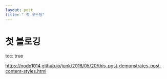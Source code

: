 ```yaml
---
layout: post
title: " 첫 포스팅"
---
```


# 첫 블로깅
toc: true

https://nodo1014.github.io/junk/2016/05/20/this-post-demonstrates-post-content-styles.html
